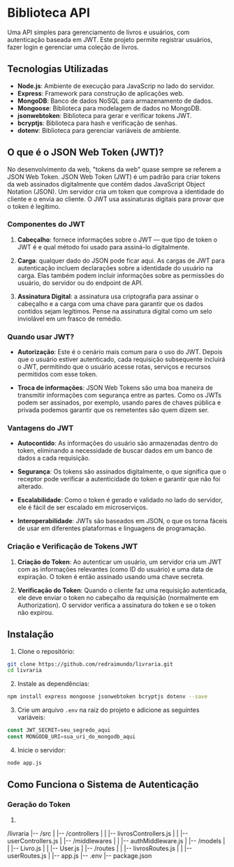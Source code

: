 # Biblioteca API

Uma API simples para gerenciamento de livros e usuários, com autenticação baseada em JWT. Este projeto permite registrar usuários, fazer login e gerenciar uma coleção de livros.

## Tecnologias Utilizadas

- **Node.js**: Ambiente de execução para JavaScrip no lado do servidor.
- **Express**: Framework para construção de aplicações web.
- **MongoDB**: Banco de dados NoSQL para armazenamento de dados.
- **Mongoose**: Biblioteca para modelagem de dados no MongoDB.
- **jsonwebtoken**: Biblioteca para gerar e verificar tokens JWT.
- **bcryptjs**: Biblioteca para hash e verificação de senhas.
- **dotenv**: Biblioteca para gerenciar variáveis de ambiente.

## O que é o JSON Web Token (JWT)?

No desenvolvimento da web, "tokens da web" quase sempre se referem a JSON Web Token. JSON Web Token (JWT) é um padrão para criar tokens da web assinados digitalmente que contêm dados JavaScript Object Notation (JSON). Um servidor cria um token que comprova a identidade do cliente e o envia ao cliente. O JWT usa assinaturas digitais para provar que o token é legítimo.

### Componentes do JWT

1. **Cabeçalho**: fornece informações sobre o JWT — que tipo de token o JWT é e qual método foi usado para assiná-lo digitalmente. 

2. **Carga**: qualquer dado do JSON pode ficar aqui. As cargas de JWT para autenticação incluem declarações sobre a identidade do usuário na carga. Elas também podem incluir informações sobre as permissões do usuário, do servidor ou do endpoint de API. 

3. **Assinatura Digital**: a assinatura usa criptografia para assinar o cabeçalho e a carga com uma chave para garantir que os dados contidos sejam legítimos. Pense na assinatura digital como um selo inviolável em um frasco de remédio. 

### Quando usar JWT?

- **Autorização**: Este é o cenário mais comum para o uso do JWT. Depois que o usuário estiver autenticado, cada requisição subsequente incluirá o JWT, permitindo que o usuário acesse rotas, serviços e recursos permitidos com esse token. 

- **Troca de informações**: JSON Web Tokens são uma boa maneira de transmitir informações com segurança entre as partes. Como os JWTs podem ser assinados, por exemplo, usando pares de chaves pública e privada podemos garantir que os remetentes são quem dizem ser. 

### Vantagens do JWT

- **Autocontido**: As informações do usuário são armazenadas dentro do token, eliminando a necessidade de buscar dados em um banco de dados a cada requisição.

- **Segurança**: Os tokens são assinados digitalmente, o que significa que o receptor pode verificar a autenticidade do token e garantir que não foi alterado.

- **Escalabilidade**: Como o token é gerado e validado no lado do servidor, ele é fácil de ser escalado em microserviços.

- **Interoperabilidade**: JWTs são baseados em JSON, o que os torna fáceis de usar em diferentes plataformas e linguagens de programação.

### Criação e Verificação de Tokens JWT

1. **Criação do Token**: Ao autenticar um usuário, um servidor cria um JWT com as informações relevantes (como ID do usuário) e uma data de expiração.
O token é então assinado usando uma chave secreta.

2. **Verificação do Token**: Quando o cliente faz uma requisição autenticada, ele deve enviar o token no cabeçalho da requisição (normalmente em Authorization).
O servidor verifica a assinatura do token e se o token não expirou.

## Instalação

1. Clone o repositório:
```bash
git clone https://github.com/redraimundo/livraria.git
cd livraria
```

2. Instale as dependências:
```bash
npm install express mongoose jsonwebtoken bcryptjs dotenv --save
```

3. Crie um arquivo `.env` na raiz do projeto e adicione as seguintes variáveis:
```javascript
const JWT_SECRET=seu_segredo_aqui
const MONGODB_URI=sua_uri_do_mongodb_aqui
```

4. Inicie o servidor:
```bash
node app.js
```

## Como Funciona o Sistema de Autenticação
### Geração do Token

1. 

/livraria
|-- /src
|   |-- /controllers
|   |   |-- livrosControllers.js
|   |   |-- userControllers.js
|   |-- /middlewares
|   |   |-- authMiddleware.js
|   |-- /models
|   |   |-- Livro.js
|   |   |-- User.js
|   |-- /routes
|   |   |-- livrosRoutes.js
|   |   |-- userRoutes.js
|   |-- app.js
|-- .env
|-- package.json
